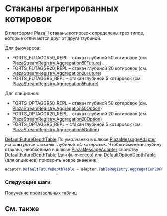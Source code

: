# Стаканы агрегированных котировок

В платформе [Plaza II](Plaza.md) стаканы котировок определены трех типов, которые отличаются друг от друга глубиной. 

Для фьючерсов: 

- FORTS\_FUTAGGR50\_REPL – стакан глубиной 50 котировок (см. [PlazaStreamRegistry.Aggregation50Future](xref:StockSharp.Plaza.PlazaStreamRegistry.Aggregation50Future)) 
- FORTS\_FUTAGGR20\_REPL – стакан глубиной 20 котировок (см. [PlazaStreamRegistry.Aggregation20Future](xref:StockSharp.Plaza.PlazaStreamRegistry.Aggregation20Future)) 
- FORTS\_FUTAGGR5\_REPL – стакан глубиной 5 котировок (см. [PlazaStreamRegistry.Aggregation5Future](xref:StockSharp.Plaza.PlazaStreamRegistry.Aggregation5Future)) 

Для опиционов: 

- FORTS\_OPTAGGR50\_REPL – стакан глубиной 50 котировок (см. [PlazaStreamRegistry.Aggregation50Option](xref:StockSharp.Plaza.PlazaStreamRegistry.Aggregation50Option)) 
- FORTS\_OPTAGGR20\_REPL – стакан глубиной 20 котировок (см. [PlazaStreamRegistry.Aggregation20Option](xref:StockSharp.Plaza.PlazaStreamRegistry.Aggregation20Option)) 
- FORTS\_OPTAGGR5\_REPL – стакан глубиной 5 котировок (см. [PlazaStreamRegistry.Aggregation5Option](xref:StockSharp.Plaza.PlazaStreamRegistry.Aggregation5Option)) 

[DefaultFutureDepthTable](xref:StockSharp.Plaza.PlazaMessageAdapter.DefaultFutureDepthTable) По умолчанию в шлюзе [PlazaMessageAdapter](xref:StockSharp.Plaza.PlazaMessageAdapter) используются стаканы глубиной в 5 котировок. Чтобы изменить глубину стакана, необходимо в шлюзе [PlazaMessageAdapter](xref:StockSharp.Plaza.PlazaMessageAdapter) свойству [DefaultFutureDepthTable](xref:StockSharp.Plaza.PlazaMessageAdapter.DefaultFutureDepthTable) (для фьючерсов) или [DefaultOptionDepthTable](xref:StockSharp.Plaza.PlazaMessageAdapter.DefaultOptionDepthTable) (для опционов) присвоить новое значение: 

```cs
adapter.DefaultFutureDepthTable = adapter.TableRegistry.Aggregation20Future;
```

### Следующие шаги

[Получение произвольных таблиц](PlazaCustomTables.md)

## См. также
